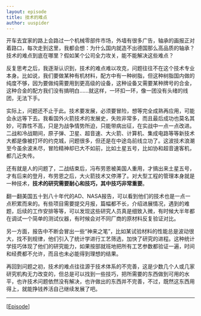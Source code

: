 ```yaml
---
layout: episode
title: 技术的难点
author: uuspider
---
```

开车去宜家的路上会路过一个机械零部件市场，外墙有很多广告，轴承的画报正对着路口，每次走到这里，我都会想：为什么国内就造不出德国那么高品质的轴承？技术的难点到底在哪里？假如某个公司全力攻关，能不能解决这些难点？

反复思考之后，我逐渐认识到，技术的难点难以攻克，问题往往不在这个技术专业本身。比如说，我们要做某种有机材料，配方中有一种树脂，但这种树脂国内做的纯度不够，因为要做纯需要用到更高级的设备，这种设备又需要某种牌号的合金，这种合金的配方我们没有搞明白……就这样，一环扣一环，像一团没有头绪的线团，无法下手。

实际上，问题还不止于此。技术要发展，必须要冒险，想等完全成熟再应用，可能会永远等下去。我看国外火箭技术的发展史，失败非常多，而且最后成功也莫名其妙，可靠性不高，只是为战争情势所迫，只能带病出征，在实战中一点一点改进。二战和冷战期间，原子弹、卫星、超音速、大火箭、计算机、集成电路等等新技术大都是像被打坏的约克城，问题很多，但还是在中途岛前线立功了。这波技术浪潮至今虽余波未尽，冒险精神却已大不如前，比如土星五号，比如协和超音速客机，都几近失传。

还有就是人的问题了，二战结束后，冯布劳恩被美国人重用，才搞出来土星五号，才有后来的登月，布劳恩之后，大火箭技术又停滞了。对大型工程的管理本身就是一种技术，**技术的研究需要耐心和技巧，其中技巧非常重要**。

翻一翻美国五十到八十年代的AD、NASA报告，可以看到他们的技术也是一点一点积累而来的。有些项目需要提交月报，篇幅都不长，介绍进展情况，遇到的难题，后续的工作安排等等，可以发现这些研究人员真是细致入微，有时候大半年都在调试一个简单的测试仪器，有时候会对不同厂商的原材料反复验证对比。

另一方面，报告中不断会冒出一些“神来之笔”，比如某试验材料的性能总是波动很大，找不到规律，他们引入了统计学进行工艺筛选，加快了研究的进程。这种统计学技巧体现了他们的研究能力，如果按部就班地把所有工艺参数都验证一遍，时间和经费都不允许，而且也未必能得到理想的结果。

再回到问题之初，技术的难点往往源于技术体系的不完善，这是少数几个人或几家研究机构无力改变的，但总是可以找到一些技巧，把所需要的东西做到可用的水平，也许技术问题依然没有解决，也许做出的东西并不完善，不过，既然这东西用得上，就能挣钱养活自己继续发展了吧。


***

[[Episode][episode]]

[episode]:http://about.uuspider.com/2019/06/02/episodeindex.html